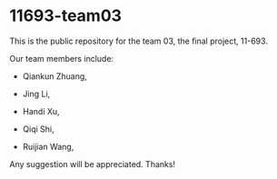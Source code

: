 11693-team03
============
This is the public repository for the team 03, the final project, 11-693.

Our team members include:

  * Qiankun Zhuang,
  
  * Jing Li,
  
  * Handi Xu,
  
  * Qiqi Shi,
  
  * Ruijian Wang,

Any suggestion will be appreciated. Thanks!
